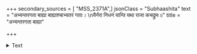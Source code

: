 +++
secondary_sources = [ "MSS_2371A",]
jsonClass = "Subhaashita"
text = "अभ्यन्तरगता बाह्या बाह्याश्चाभ्यतरं गताः।  \nयैर्नरा निधनं यान्ति यथा राजा कचद्रुमः॥"
title = "अभ्यन्तरगता बाह्या"

+++

<details><summary>Text</summary>

अभ्यन्तरगता बाह्या बाह्याश्चाभ्यतरं गताः।  
यैर्नरा निधनं यान्ति यथा राजा कचद्रुमः॥
</details>
